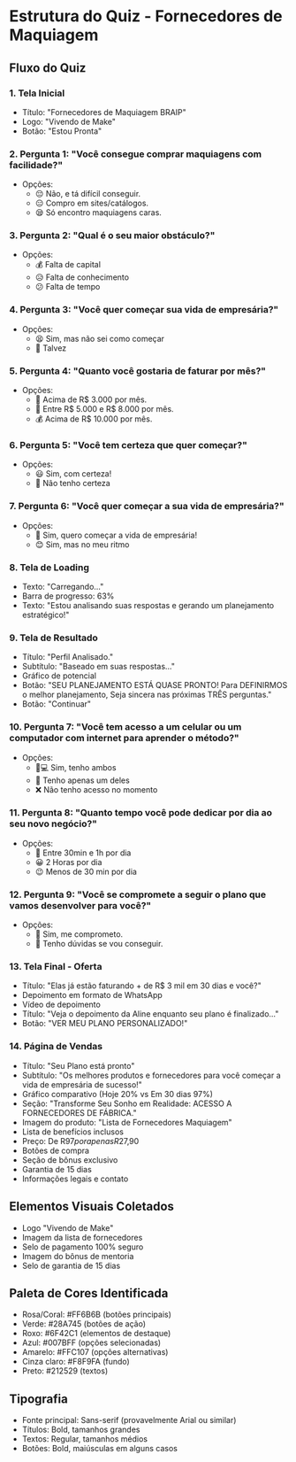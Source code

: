 # Estrutura do Quiz - Fornecedores de Maquiagem

## Fluxo do Quiz

### 1. Tela Inicial
- Título: "Fornecedores de Maquiagem BRAIP"
- Logo: "Vivendo de Make"
- Botão: "Estou Pronta"

### 2. Pergunta 1: "Você consegue comprar maquiagens com facilidade?"
- Opções:
  - 😔 Não, e tá difícil conseguir.
  - 😑 Compro em sites/catálogos.
  - 😪 Só encontro maquiagens caras.

### 3. Pergunta 2: "Qual é o seu maior obstáculo?"
- Opções:
  - 💰 Falta de capital
  - 😥 Falta de conhecimento
  - 😕 Falta de tempo

### 4. Pergunta 3: "Você quer começar sua vida de empresária?"
- Opções:
  - 😫 Sim, mas não sei como começar
  - 🤷 Talvez

### 5. Pergunta 4: "Quanto você gostaria de faturar por mês?"
- Opções:
  - 💸 Acima de R$ 3.000 por mês.
  - 🤑 Entre R$ 5.000 e R$ 8.000 por mês.
  - 💰 Acima de R$ 10.000 por mês.

### 6. Pergunta 5: "Você tem certeza que quer começar?"
- Opções:
  - 😃 Sim, com certeza!
  - 🤔 Não tenho certeza

### 7. Pergunta 6: "Você quer começar a sua vida de empresária?"
- Opções:
  - 🤑 Sim, quero começar a vida de empresária!
  - 😊 Sim, mas no meu ritmo

### 8. Tela de Loading
- Texto: "Carregando..."
- Barra de progresso: 63%
- Texto: "Estou analisando suas respostas e gerando um planejamento estratégico!"

### 9. Tela de Resultado
- Título: "Perfil Analisado."
- Subtítulo: "Baseado em suas respostas..."
- Gráfico de potencial
- Botão: "SEU PLANEJAMENTO ESTÁ QUASE PRONTO! Para DEFINIRMOS o melhor planejamento, Seja sincera nas próximas TRÊS perguntas."
- Botão: "Continuar"

### 10. Pergunta 7: "Você tem acesso a um celular ou um computador com internet para aprender o método?"
- Opções:
  - 📱💻 Sim, tenho ambos
  - 📱 Tenho apenas um deles
  - ❌ Não tenho acesso no momento

### 11. Pergunta 8: "Quanto tempo você pode dedicar por dia ao seu novo negócio?"
- Opções:
  - 🙂 Entre 30min e 1h por dia
  - 😀 2 Horas por dia
  - 😉 Menos de 30 min por dia

### 12. Pergunta 9: "Você se compromete a seguir o plano que vamos desenvolver para você?"
- Opções:
  - 🤩 Sim, me comprometo.
  - 🤔 Tenho dúvidas se vou conseguir.

### 13. Tela Final - Oferta
- Título: "Elas já estão faturando + de R$ 3 mil em 30 dias e você?"
- Depoimento em formato de WhatsApp
- Vídeo de depoimento
- Título: "Veja o depoimento da Aline enquanto seu plano é finalizado..."
- Botão: "VER MEU PLANO PERSONALIZADO!"

### 14. Página de Vendas
- Título: "Seu Plano está pronto"
- Subtítulo: "Os melhores produtos e fornecedores para você começar a vida de empresária de sucesso!"
- Gráfico comparativo (Hoje 20% vs Em 30 dias 97%)
- Seção: "Transforme Seu Sonho em Realidade: ACESSO A FORNECEDORES DE FÁBRICA."
- Imagem do produto: "Lista de Fornecedores Maquiagem"
- Lista de benefícios inclusos
- Preço: De R$97 por apenas R$27,90
- Botões de compra
- Seção de bônus exclusivo
- Garantia de 15 dias
- Informações legais e contato

## Elementos Visuais Coletados
- Logo "Vivendo de Make"
- Imagem da lista de fornecedores
- Selo de pagamento 100% seguro
- Imagem do bônus de mentoria
- Selo de garantia de 15 dias

## Paleta de Cores Identificada
- Rosa/Coral: #FF6B6B (botões principais)
- Verde: #28A745 (botões de ação)
- Roxo: #6F42C1 (elementos de destaque)
- Azul: #007BFF (opções selecionadas)
- Amarelo: #FFC107 (opções alternativas)
- Cinza claro: #F8F9FA (fundo)
- Preto: #212529 (textos)

## Tipografia
- Fonte principal: Sans-serif (provavelmente Arial ou similar)
- Títulos: Bold, tamanhos grandes
- Textos: Regular, tamanhos médios
- Botões: Bold, maiúsculas em alguns casos

